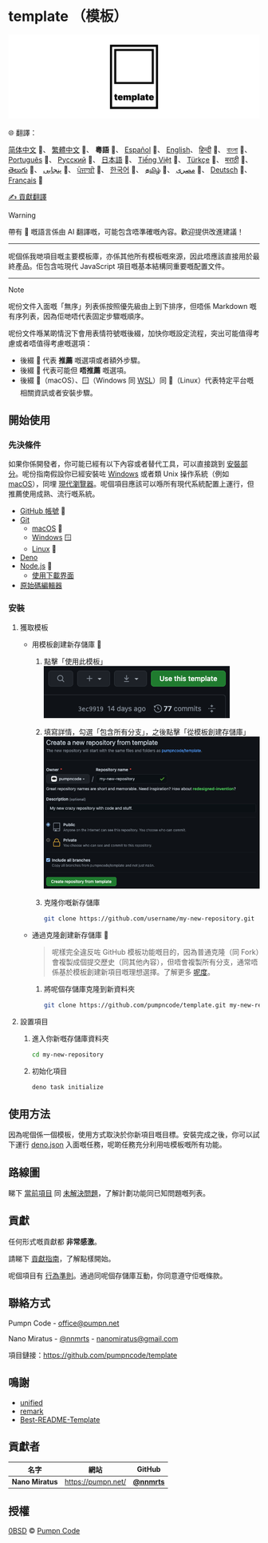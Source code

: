 # template （模板）

[![pumpncode/template 嘅標誌][logo-wide]][self]

🌐 翻譯：

[简体中文][readme-zh-cn] 🤖、
[繁體中文][readme-zh-tw] 🤖、
**粵語** 🤖、
[Español][readme-es] 🤖、
[English][readme-en]、
[हिन्दी][readme-hi] 🤖、
[বাংলা][readme-bn] 🤖、
[Português][readme-pt] 🤖、
[Русский][readme-ru] 🤖、
[日本語][readme-ja] 🤖、
[Tiếng Việt][readme-vi] 🤖、
[Türkçe][readme-tr] 🤖、
[मराठी][readme-mr] 🤖、
[తెలుగు][readme-te] 🤖、
[پنجابی][readme-pa-Arab] 🤖、
[ਪੰਜਾਬੀ][readme-pa] 🤖、
[한국어][readme-ko] 🤖、
[தமிழ்][readme-ta] 🤖、
[مصرى][readme-arz] 🤖、
[Deutsch][readme-de] 🤖、
[Français][readme-fr] 🤖

[✍️ 貢獻翻譯][contribute-translation]

> [!WARNING]
> 帶有 🤖 嘅語言係由 AI 翻譯嘅，可能包含唔準確嘅內容。歡迎提供改進建議！

---

呢個係我哋項目嘅主要模板庫，亦係其他所有模板嘅來源，因此唔應該直接用於最終產品。佢包含咗現代 JavaScript 項目嘅基本結構同重要嘅配置文件。

---

> [!NOTE]
> 呢份文件入面嘅「無序」列表係按照優先級由上到下排序，但唔係 Markdown 嘅有序列表，因為佢哋唔代表固定步驟嘅順序。
>
> 呢份文件喺某啲情況下會用表情符號嘅後綴，加快你嘅設定流程，突出可能值得考慮或者唔值得考慮嘅選項：
>
> - 後綴 💎 代表 **推薦** 嘅選項或者額外步驟。
> - 後綴 🤡 代表可能但 **唔推薦** 嘅選項。
> - 後綴 🍎（macOS）、🪟（Windows 同 [WSL][wsl]）同 🐧（Linux）代表特定平台嘅相關資訊或者安裝步驟。

## 開始使用

### 先決條件

如果你係開發者，你可能已經有以下內容或者替代工具，可以直接跳到 [安裝部分][installation]。呢份指南假設你已經安裝咗 [Windows][windows] 或者類 Unix 操作系統（例如 [macOS][mac-os]），同埋 [現代瀏覽器][browsehappy]。呢個項目應該可以喺所有現代系統配置上運行，但推薦使用成熟、流行嘅系統。

- [GitHub 帳號][github-join] 💎
- [Git][git]
	- [macOS][git-macos] 🍎
	- [Windows][git-windows] 🪟
	- [Linux][git-linux] 🐧
- [Deno][deno]
- [Node.js][node-js] 💎
	- [使用下載界面][node-js-download]
- [原始碼編輯器][source-code-editors]

### 安裝

1. 獲取模板
	- 用模板創建新存儲庫 💎
		1. 點擊「使用此模板」
			![「使用此模板」按鈕嘅截圖][screenshot-use-template]
		2. 填寫詳情，勾選「包含所有分支」，之後點擊「從模板創建存儲庫」
			![從模板創建新存儲庫界面嘅截圖][screenshot-create-from-template]
		3. 克隆你嘅新存儲庫

			```sh
			git clone https://github.com/username/my-new-repository.git
			```

	- 通過克隆創建新存儲庫 🤡
		> 呢樣完全違反咗 GitHub 模板功能嘅目的，因為普通克隆（同 Fork）會複製成個提交歷史（同其他內容），但唔會複製所有分支，通常唔係基於模板創建新項目嘅理想選擇。了解更多 [呢度][github-docs-template]。
		1. 將呢個存儲庫克隆到新資料夾

			```sh
			git clone https://github.com/pumpncode/template.git my-new-repository
			```

2. 設置項目
	1. 進入你新嘅存儲庫資料夾

		```sh
		cd my-new-repository
		```

	2. 初始化項目

		```sh
		deno task initialize
		```

## 使用方法

因為呢個係一個模板，使用方式取決於你新項目嘅目標。安裝完成之後，你可以試下運行 [deno.json][deno-json] 入面嘅任務，呢啲任務充分利用咗模板嘅所有功能。

## 路線圖

睇下 [當前項目][projects] 同 [未解決問題][issues]，了解計劃功能同已知問題嘅列表。

## 貢獻

任何形式嘅貢獻都 **非常感激**。

請睇下 [貢獻指南][contributing]，了解點樣開始。

呢個項目有 [行為準則][code-of-conduct]。通過同呢個存儲庫互動，你同意遵守佢嘅條款。

## 聯絡方式

Pumpn Code - <office@pumpn.net>

Nano Miratus - [@nnmrts][nnmrts-github] - <nanomiratus@gmail.com>

項目鏈接：<https://github.com/pumpncode/template>

## 鳴謝

- [unified][unified]
- [remark][remark]
- [Best-README-Template][best-readme-tempplate]

## 貢獻者

| 名字 | 網站 | GitHub |
| -- | -- | -- |
| **Nano Miratus** | <https://pumpn.net/> | [**@nnmrts**][nnmrts-github] |

## 授權

[0BSD][license] © [Pumpn Code][pumpn-website]

[logo-wide]: /media/images/logo/wide.svg
[self]: https://github.com/pumpncode/template
[readme-zh-cn]: /docs/zh-CN/readme.md
[readme-zh-tw]: /docs/zh-TW/readme.md
[readme-es]: /docs/es/readme.md
[readme-en]: /readme.md
[readme-hi]: /docs/hi/readme.md
[readme-bn]: /docs/bn/readme.md
[readme-pt]: /docs/pt/readme.md
[readme-ru]: /docs/ru/readme.md
[readme-ja]: /docs/ja/readme.md
[readme-vi]: /docs/vi/readme.md
[readme-tr]: /docs/tr/readme.md
[readme-mr]: /docs/mr/readme.md
[readme-te]: /docs/te/readme.md
[readme-pa-Arab]: /docs/pa-Arab/readme.md
[readme-pa]: /docs/pa/readme.md
[readme-ko]: /docs/ko/readme.md
[readme-ta]: /docs/ta/readme.md
[readme-arz]: /docs/arz/readme.md
[readme-de]: /docs/de/readme.md
[readme-fr]: /docs/fr/readme.md
[contribute-translation]: https://github.com/pumpncode/.github/blob/main/contributing.md#translations
[wsl]: https://docs.microsoft.com/en-us/windows/wsl/about
[installation]: #安裝
[windows]: https://www.microsoft.com/windows
[mac-os]: https://www.apple.com/macos
[browsehappy]: https://browsehappy.com
[github-join]: https://github.com/join
[git]: https://git-scm.com
[git-macos]: https://git-scm.com/download/mac
[git-windows]: https://git-scm.com/download/win
[git-linux]: https://git-scm.com/download/linux
[deno]: https://deno.com
[node-js]: https://nodejs.org
[node-js-download]: https://nodejs.org/en/download
[source-code-editors]: https://en.wikipedia.org/wiki/Source-code_editor#Notable_examples
[screenshot-use-template]: /media/images/screenshots/use-template.png
[screenshot-create-from-template]: /media/images/screenshots/create-from-template.png
[github-docs-template]: https://docs.github.com/en/free-pro-team@latest/github/creating-cloning-and-archiving-repositories/creating-a-repository-from-a-template#about-repository-templates
[deno-json]: /deno.json
[projects]: https://github.com/pumpncode/template/projects
[issues]: https://github.com/pumpncode/template/issues
[contributing]: https://github.com/pumpncode/.github/contributing.md
[code-of-conduct]: https://github.com/pumpncode/.github/code-of-conduct.md
[nnmrts-github]: https://github.com/nnmrts
[unified]: https://unifiedjs.com
[remark]: https://github.com/remarkjs
[best-readme-tempplate]: https://github.com/othneildrew/Best-README-Template
[license]: /license.md
[pumpn-website]: https://pumpn.net
